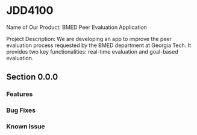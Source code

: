 # JDD4100
Name of Our Product: BMED Peer Evaluation Application

Project Description: We are developing an app to improve the peer evaluation process requested by the BMED department at Georgia Tech. It provides two key functionalities: real-time evaluation and goal-based evaluation.
## Section 0.0.0
### Features

### Bug Fixes

### Known Issue
